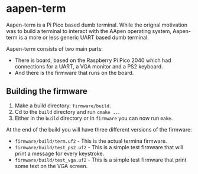 # aapen-term

Aapen-term is a Pi Pico based dumb terminal. While the orignal motivation was to build
a terminal to interact with the AApen operating system, Aapen-term is a more or less
generic UART based dumb terminal.

Aapen-term consists of two main parts:

* There is board, based on the Raspberry Pi Pico 2040 which had connections for a UART, a VGA monitor and a PS2 keyboard.
* And there is the firmware that runs on the board.

## Building the firmware

1. Make a build directory: `firmware/build`.
2. Cd to the `build` directory and run `cmake ..`.
3. Either in the `build` directory or in `firmware` you can now run `make`.

At the end of the build you will have three different versions of
the firmware:

* `firmware/build/term.uf2` - This is the actual termina firmware.
* `firmware/build/test_ps2.uf2` - This is a simple test firmware that will print a message for every keystroke.
* `firmware/build/test_vga.uf2` - This is a simple test firmware that print some text on the VGA screen.
